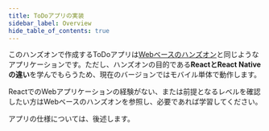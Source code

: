 ```yaml
---
title: ToDoアプリの実装
sidebar_label: Overview
hide_table_of_contents: true
---
```


このハンズオンで作成するToDoアプリは[Webベースのハンズオン](https://fintan-contents.github.io/spa-restapi-handson/)と同じようなアプリケーションです。ただし、ハンズオンの目的である**ReactとReact Nativeの違い**を学んでもらうため、現在のバージョンではモバイル単体で動作します。

ReactでのWebアプリケーションの経験がない、または前提となるレベルを確認したい方はWebベースのハンズオンを参照し、必要であれば学習してください。

アプリの仕様については、後述します。
